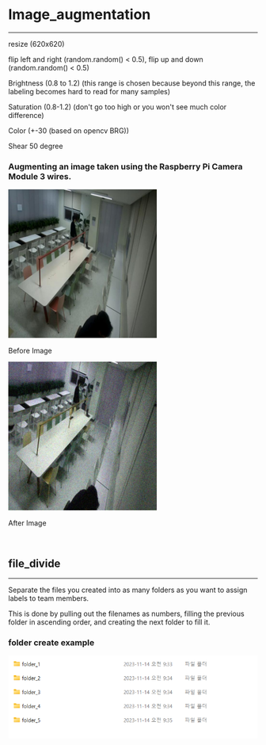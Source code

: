# Image_augmentation

----

resize (620x620)

flip left and right (random.random() < 0.5), flip up and down (random.random() < 0.5)

Brightness (0.8 to 1.2) (this range is chosen because beyond this range, the labeling becomes hard to read for many samples)

Saturation (0.8-1.2) (don't go too high or you won't see much color difference)

Color (+-30 (based on opencv BRG))

Shear 50 degree

<h3> Augmenting an image taken using the Raspberry Pi Camera Module 3 wires. </h3>


<img src = "sample/before_augumentation.jpg" width="300" height="300"> 

Before Image

<img src = "sample/after_augumentation.jpg" width="300" height="300">

After Image




<br/>
<h2> file_divide</h2>

---

Separate the files you created into as many folders as you want to assign labels to team members. 

This is done by pulling out the filenames as numbers, filling the previous folder in ascending order, and creating the next folder to fill it.

<h3> folder create example</h3>

<img src = "sample/folder.png">
